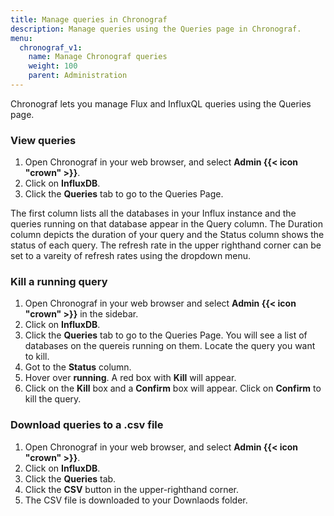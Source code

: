 ```yaml
---
title: Manage queries in Chronograf
description: Manage queries using the Queries page in Chronograf.
menu:
  chronograf_v1:
    name: Manage Chronograf queries
    weight: 100
    parent: Administration
---
```


Chronograf lets you manage Flux and InfluxQL queries using the Queries page.  

### View queries

1. Open Chronograf in your web browser, and select **Admin {{< icon "crown" >}}**.
2. Click on **InfluxDB**. 
3. Click the **Queries** tab to go to the Queries Page.

The first column lists all the databases in your Influx instance and the queries running on that database appear in the Query column.  The Duration column depicts the duration of your query and the Status column shows the status of each query.  The refresh rate in the upper righthand corner can be set to a vareity of refresh rates using the dropdown menu.

### Kill a running query

1. Open Chronograf in your web browser and select **Admin {{< icon "crown" >}}** in the sidebar. 
2. Click on **InfluxDB**. 
3. Click the **Queries** tab to go to the Queries Page.  You will see a list of databases on the quereis running on them.  Locate the query you want to kill.
4. Got to the **Status** column.
5. Hover over **running**.  A red box with **Kill** will appear. 
6. Click on the **Kill** box and a **Confirm** box will appear. Click on **Confirm** to kill the query. 

### Download queries to a .csv file

1. Open Chronograf in your web browser, and select **Admin {{< icon "crown" >}}**. 
2. Click on **InfluxDB**. 
3. Click the **Queries** tab.
4. Click the **CSV** button in the upper-righthand corner.
5. The CSV file is downloaded to your Downlaods folder. 

